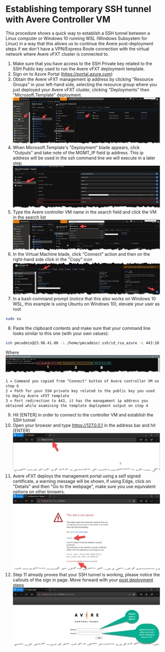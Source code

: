 # Establishing temporary SSH tunnel with Avere Controller VM

This procedure shows a quick way to estabilsh a SSH tunnel between a Linux computer or Windows 10 running WSL (Windows Subsystem for Linux) in a way that this allows us to continue the Avere post-deployment steps if we don't have a VPN/Express Route connection with the  virtual network where Avere vFXT cluster is connected to.


1. Make sure that you have access to the SSH Private key related to the SSH Public key used to run the Avere vFXT deployment template.
2. Sign on to Azure Portal (https://portal.azure.com)
3. Obtain the Avere vFXT management ip address by clicking "Resource Groups" in your left-hand side, selecting the resource group where you just deployed your Avere vFXT cluster, clicking "Deployments" then "Microsoft.Template" deployment.
![image](./media/ssh-tunnel-0.png)
4. When Microsoft.Template's "Deployment" blade appears, click "Outputs" and take note of the MGMT_IP field ip address. This ip address will be used in the ssh command line we will execute in a later step
![image](./media/ssh-tunnel-0-1.png)
5. Type the Avere controller VM name in the search field and click the VM in the search list
![image](./media/ssh-tunnel-1.png)
6. In the Virtual Machine blade, click "Connect" action and then on the right-hand side click in the "Copy" icon
![image](./media/ssh-tunnel-2.png)
7. In a bash command prompt (notice that this also works on Windows 10 WSL, this example is using Ubuntu on Windows 10), elevate your user as root
```bash
sudo su
```
8. Paste the clipboard contents and make sure that your command line looks similar to this one (with your own values):
```bash
ssh pmcadmin@23.96.41.80 -i /home/pmcadmin/.ssh/id_rsa_azure -L 443:10.10.0.5:443
```
Where
![image](./media/ssh-tunnel-3.png)
```
1 = Command you copied from "Connect" button of Avere controller VM on step 6
2 = Path for your SSH private key related to the public key you used to deploy Avere vFXT template
3 = Port redirection to 443, it has the managament ip address you obtained while examining the template deployment output on step 4
```
9. Hit [ENTER] in order to connect to the controller VM and establish the SSH tunnel
10. Open your browser and type https://127.0.0.1 in the address bar and hit [ENTER]
![image](./media/ssh-tunnel-4.png)
11. Avere vFXT deploys the management portal using a self signed certificate, a warning message will be shown, if using Edge, click on "Details" and then "Go to the webpage", make sure you use equivalent options on other browers.
![image](./media/ssh-tunnel-5.png)
12. Step 11 already proves that your SSH tunnel is working, please notice the callouts of the sign in page. Move forward with your [post deployment steps](./AverePostDeploymentSteps.md)
![image](./media/ssh-tunnel-6.png)
